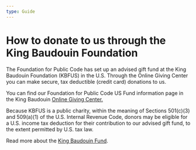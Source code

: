 ```yaml
---
type: Guide
---
```


# How to donate to us through the King Baudouin Foundation

The Foundation for Public Code has set up an advised gift fund at the King Baudouin Foundation (KBFUS) in the U.S. Through the Online Giving Center you can make secure, tax deductible (credit card) donations to us.

You can find our Foundation for Public Code US Fund information page in the King Baudouin [Online Giving Center.](https://kbfus.networkforgood.com/projects/52915-p-kbfus-funds-foundation-for-public-code-nl)

Because KBFUS is a public charity, within the meaning of Sections 501(c)(3) and 509(a)(1) of the U.S.
Internal Revenue Code, donors may be eligible for a U.S. income tax deduction for their contribution to
our advised gift fund, to the extent permitted by U.S. tax law.

Read more about the [King Baudouin Fund](https://kbfus.org/).
